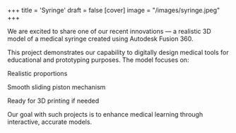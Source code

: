 +++
title = 'Syringe'
draft = false
[cover]
  image = "/images/syringe.jpeg"
+++


We are excited to share one of our recent innovations — a realistic 3D model of a medical syringe created using Autodesk Fusion 360.

This project demonstrates our capability to digitally design medical tools for educational and prototyping purposes. The model focuses on:

Realistic proportions

Smooth sliding piston mechanism

Ready for 3D printing if needed

Our goal with such projects is to enhance medical learning through interactive, accurate models.